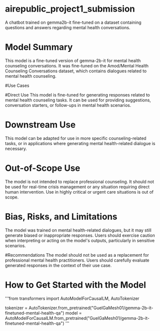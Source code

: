 # airepublic_project1_submission

A chatbot trained on gemma2b-it fine-tuned on a dataset containing questions and answers regarding mental health conversations.

# Model Summary

This model is a fine-tuned version of gemma-2b-it for mental health counseling conversations. It was fine-tuned on the Amod/Mental Health Counseling Conversations dataset, which contains dialogues related to mental health counseling.

#Use Cases

#Direct Use
This model is fine-tuned for generating responses related to mental health counseling tasks. It can be used for providing suggestions, conversation starters, or follow-ups in mental health scenarios.

# Downstream Use 
This model can be adapted for use in more specific counseling-related tasks, or in applications where generating mental health-related dialogue is necessary.

# Out-of-Scope Use
The model is not intended to replace professional counseling. It should not be used for real-time crisis management or any situation requiring direct human intervention. Use in highly critical or urgent care situations is out of scope.

# Bias, Risks, and Limitations
The model was trained on mental health-related dialogues, but it may still generate biased or inappropriate responses. Users should exercise caution when interpreting or acting on the model's outputs, particularly in sensitive scenarios.

#Recommendations
The model should not be used as a replacement for professional mental health practitioners. Users should carefully evaluate generated responses in the context of their use case.

# How to Get Started with the Model
'''from transformers import AutoModelForCausalLM, AutoTokenizer

tokenizer = AutoTokenizer.from_pretrained("GuelGaMesh01/gemma-2b-it-finetuned-mental-health-qa") model = AutoModelForCausalLM.from_pretrained("GuelGaMesh01/gemma-2b-it-finetuned-mental-health-qa")
'''
